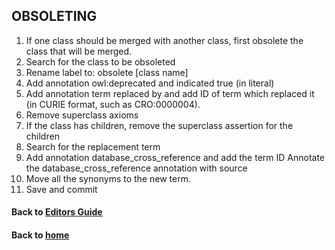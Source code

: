 ## OBSOLETING

1. If one class should be merged with another class, first obsolete the class that will be merged.
2. Search for the class to be obsoleted
3. Rename label to: obsolete [class name]
4. Add annotation owl:deprecated and indicated true (in literal)
5. Add annotation term replaced by and add ID of term which replaced it (in CURIE format, such as CRO:0000004).
6. Remove superclass axioms
7. If the class has children, remove the superclass assertion for the children
8. Search for the replacement term
9. Add annotation database_cross_reference and add the term ID Annotate the database_cross_reference annotation with source 
10. Move all the synonyms to the new term.
11. Save and commit

#### Back to [Editors Guide](https://data2health.github.io/contributor-role-ontology/pages/editors.html)
#### Back to [home](https://data2health.github.io/contributor-role-ontology/)
